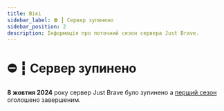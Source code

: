 ```yaml
---
title: Вікі
sidebar_label: ⛔ ┇ Сервер зупинено
sidebar_position: 2
description: Інформація про поточний сезон сервера Just Brave.
---
```

# ⛔ ┇ Сервер зупинено

**8 жовтня 2024** року сервер Just Brave було зупинено а [перший сезон](/past-seasons/new-way) оголошено завершеним.
